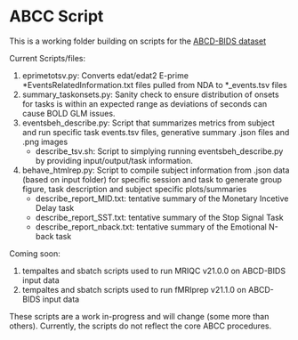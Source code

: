 # ABCC ScriptThis is a working folder building on scripts for the [ABCD-BIDS dataset](https://collection3165.readthedocs.io/en/stable/)Current Scripts/files:1) eprimetotsv.py: Converts edat/edat2 E-prime *EventsRelatedInformation.txt files pulled from NDA to *_events.tsv files2) summary_taskonsets.py: Sanity check to ensure distribution of onsets for tasks is within an expected range as deviations of seconds can cause BOLD GLM issues.3) eventsbeh_describe.py: Script that summarizes metrics from subject and run specific task events.tsv files, generative summary .json files and .png images    - describe_tsv.sh: Script to simplying running eventsbeh_describe.py by providing input/output/task information.4) behave_htmlrep.py: Script to compile subject information from .json data (based on input folder) for specific session and task to generate group figure, task description and subject specific plots/summaries    - describe_report_MID.txt: tentative summary of the Monetary Incetive Delay task    - describe_report_SST.txt: tentative summary of the Stop Signal Task    - describe_report_nback.txt: tentative summary of the Emotional N-back task        Coming soon:1) tempaltes and sbatch scripts used to run MRIQC v21.0.0 on ABCD-BIDS input data2) tempaltes and sbatch scripts used to run fMRIprep v21.1.0 on ABCD-BIDS input dataThese scripts are a work in-progress and will change (some more than others). Currently, the scripts do not reflect the core ABCC procedures.